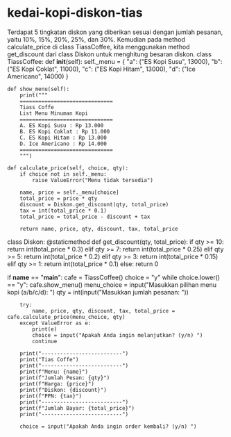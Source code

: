 # kedai-kopi-diskon-tias
Terdapat 5 tingkatan diskon yang diberikan sesuai dengan jumlah pesanan, yaitu 10%, 15%, 20%, 25%, dan 30%.  Kemudian pada method calculate_price di class TiassCoffee, kita menggunakan method get_discount dari class Diskon untuk menghitung besaran diskon.
class TiassCoffee:
    def __init__(self):
        self._menu = {
            "a": ("ES Kopi Susu", 13000),
            "b": ("ES Kopi Coklat", 11000),
            "c": ("ES Kopi Hitam", 13000),
            "d": ("Ice Americano", 14000)
        }
        
    def show_menu(self):
        print("""
        ==============================
        Tiass Coffe
        List Menu Minuman Kopi
        ==============================
        A. ES Kopi Susu : Rp 13.000
        B. ES Kopi Coklat : Rp 11.000
        C. ES Kopi Hitam : Rp 13.000
        D. Ice Americano : Rp 14.000
        ==============================
        """)
        
    def calculate_price(self, choice, qty):
        if choice not in self._menu:
            raise ValueError("Menu tidak tersedia")
        
        name, price = self._menu[choice]
        total_price = price * qty
        discount = Diskon.get_discount(qty, total_price)
        tax = int(total_price * 0.1)
        total_price = total_price - discount + tax
        
        return name, price, qty, discount, tax, total_price
        
        
class Diskon:
    @staticmethod
    def get_discount(qty, total_price):
        if qty >= 10:
            return int(total_price * 0.3)
        elif qty >= 7:
            return int(total_price * 0.25)
        elif qty >= 5:
            return int(total_price * 0.2)
        elif qty >= 3:
            return int(total_price * 0.15)
        elif qty >= 1:
            return int(total_price * 0.1)
        else:
            return 0
        
        
if __name__ == "__main__":
    cafe = TiassCoffee()
    choice = "y"
    while choice.lower() == "y":
        cafe.show_menu()
        menu_choice = input("Masukkan pilihan menu kopi (a/b/c/d): ")
        qty = int(input("Masukkan jumlah pesanan: "))

        try:
            name, price, qty, discount, tax, total_price = cafe.calculate_price(menu_choice, qty)
        except ValueError as e:
            print(e)
            choice = input("Apakah Anda ingin melanjutkan? (y/n) ")
            continue

        print("--------------------------")
        print("Tias Coffe")
        print("--------------------------")
        print(f"Menu: {name}")
        print(f"Jumlah Pesan: {qty}")
        print(f"Harga: {price}")
        print(f"Diskon: {discount}")
        print(f"PPN: {tax}")
        print("--------------------------")
        print(f"Jumlah Bayar: {total_price}")
        print("--------------------------")

        choice = input("Apakah Anda ingin order kembali? (y/n) ")
